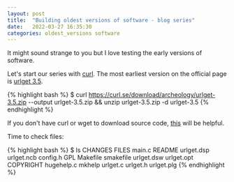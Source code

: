 ```yaml
---
layout: post
title:  "Building oldest versions of software - blog series"
date:   2022-03-27 16:35:30
categories: oldest_versions software
---
```

It might sound strange to you but I love testing the early versions of software.

Let's start our series with [curl](https://curl.se). The most earliest version on the official page is [urlget 3.5](https://curl.se/download/archeology/urlget-3.5.zip).

{% highlight bash %}
$ curl https://curl.se/download/archeology/urlget-3.5.zip --output urlget-3.5.zip &&
unzip urlget-3.5.zip -d urlget-3.5
{% endhighlight %}

If you don't have curl or wget to download source code, [this](https://unix.stackexchange.com/questions/83926/how-to-download-a-file-using-just-bash-and-nothing-else-no-curl-wget-perl-et) will be helpful.

Time to check files:

{% highlight bash %}
$ ls
CHANGES    FILES       main.c    README     urlget.dsp  urlget.ncb
config.h   GPL         Makefile  smakefile  urlget.dsw  urlget.opt
COPYRIGHT  hugehelp.c  mkhelp    urlget.c   urlget.h    urlget.plg
{% endhighlight %}

